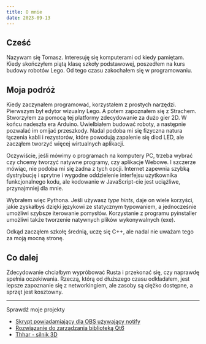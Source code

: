 ```yaml
---
title: O mnie
date: 2023-09-13
---
```


## Cześć

Nazywam się Tomasz. Interesuję się komputerami od kiedy pamiętam. Kiedy skończyłem piątą klasę szkoły podstawowej, poszedłem na kurs budowy robotów Lego. Od tego czasu zakochałem się w programowaniu.

## Moja podróż

Kiedy zaczynałem programować, korzystałem z prostych narzędzi. Pierwszym był edytor wizualny Lego. A potem zapoznałem się z Strachem. Stworzyłem za pomocą tej platformy zdecydowanie za dużo gier 2D. W końcu nadeszła era Arduino. Uwielbiałem budować roboty, a następnie pozwalać im omijać przeszkody. Nadal podoba mi się fizyczna natura łączenia kabli i rezystorów, które powodują zapalenie się diod LED, ale zacząłem tworzyć więcej wirtualnych aplikacji.

Oczywiście, jeśli mówimy o programach na komputery PC, trzeba wybrać czy chcemy tworzyć natywne programy, czy aplikacje Webowe. I szczerze mówiąc, nie podoba mi się żadna z tych opcji. Internet zapewnia szybką dystrybucję i sprytne i wygodne oddzielenie interfejsu użytkownika funkcjonalnego kodu, ale kodowanie w JavaScript-cie jest uciążliwe, przynajmniej dla mnie.

Wybrałem więc Pythona. Jeśli używasz *type hints*, daje on wiele korzyści, jakie zyskałbyś dzięki językowi ze statycznym typowaniem, a jednocześnie umożliwi szybsze iterowanie pomysłów. Korzystanie z programu pyinstaller umożliwi także tworzenie natywnych plików wykonywalnych (exe).

Odkąd zacząłem szkołę średnią, uczę się C++, ale nadal nie uważam tego za moją mocną stronę.

## Co dalej

Zdecydowanie chciałbym wypróbować Rusta i przekonać się, czy naprawdę spełnia oczekiwania. Rzeczą, którą od dłuższego czasu odkładałem, jest lepsze zapoznanie się z networkingiem, ale zasoby są ciężko dostępne, a sprzęt jest kosztowny.

---

Sprawdź moje projekty

- [Skrypt powiadamiający dla OBS używający notify](https://github.com/tomasz-brak/nativeNotifierOBS)
- [Rozwiązanie do zarządzania biblioteką Qt6](https://github.com/tomasz-brak/libreLib)
- [Thhar - silnik 3D](https://github.com/tomasz-brak/thhar-3d)